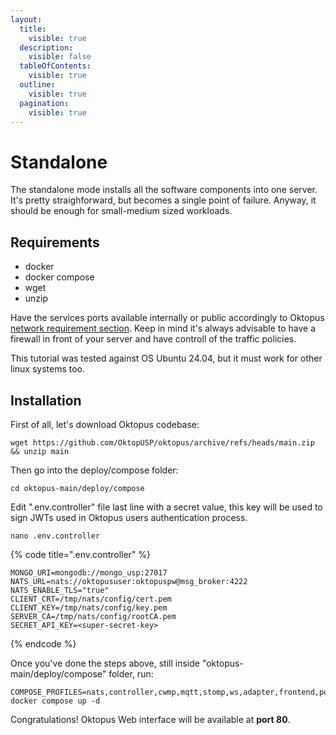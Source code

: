 ```yaml
---
layout:
  title:
    visible: true
  description:
    visible: false
  tableOfContents:
    visible: true
  outline:
    visible: true
  pagination:
    visible: true
---
```


# Standalone

The standalone mode installs all the software components into one server. It's pretty straighforward, but becomes a single point of failure. Anyway, it should be enough for small-medium sized workloads.

## Requirements

* docker
* docker compose
* wget
* unzip

Have the services ports available internally or public accordingly to Oktopus [network requirement section](../requirements/network.md). Keep in mind it's always advisable to have a firewall in front of your server and have controll of the traffic policies.

This tutorial was tested against OS Ubuntu 24.04, but it must work for other linux systems too.

## Installation

First of all, let's download Oktopus codebase:

```
wget https://github.com/OktopUSP/oktopus/archive/refs/heads/main.zip && unzip main
```

Then go into the deploy/compose folder:

```
cd oktopus-main/deploy/compose
```

Edit ".env.controller" file last line with a secret value, this key will be used to sign JWTs used in Oktopus users authentication process.

```
nano .env.controller
```

{% code title=".env.controller" %}
```
MONGO_URI=mongodb://mongo_usp:27017
NATS_URL=nats://oktopususer:oktopuspw@msg_broker:4222
NATS_ENABLE_TLS="true"
CLIENT_CRT=/tmp/nats/config/cert.pem
CLIENT_KEY=/tmp/nats/config/key.pem
SERVER_CA=/tmp/nats/config/rootCA.pem
SECRET_API_KEY=<super-secret-key>
```
{% endcode %}

Once you've done the steps above, still inside "oktopus-main/deploy/compose" folder, run:

```
COMPOSE_PROFILES=nats,controller,cwmp,mqtt,stomp,ws,adapter,frontend,portainer docker compose up -d
```

Congratulations! Oktopus Web interface will be available at **port 80**.
